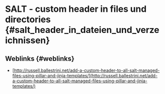 # SALT - custom header in files und directories {#salt_header_in_dateien_und_verzeichnissen}

## Weblinks {#weblinks}

* [http://russell.ballestrini.net/add-a-custom-header-to-all-salt-managed-files-using-pillar-and-jinja-templates/](http://russell.ballestrini.net/add-a-custom-header-to-all-salt-managed-files-using-pillar-and-jinja-templates/)



